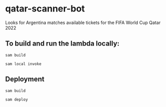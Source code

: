 # qatar-scanner-bot

Looks for Argentina matches available tickets for the FIFA World Cup Qatar 2022

## To build and run the lambda locally:

`sam build`

`sam local invoke`

## Deployment

`sam build`

`sam deploy`